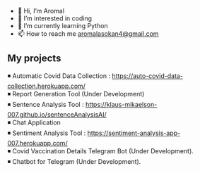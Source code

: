 - 👋 Hi, I’m Aromal
- 👀 I’m interested in coding
- 🌱 I’m currently learning Python
- 📫 How to reach me aromalasokan4@gmail.com


My projects
-----------
◾ Automatic Covid Data Collection : https://auto-covid-data-collection.herokuapp.com/  
◾ Report Generation Tool (Under Development)  
◾ Sentence Analysis Tool : https://klaus-mikaelson-007.github.io/sentenceAnalysisAI/  
◾ Chat Application  
◾ Sentiment Analysis Tool : https://sentiment-analysis-app-007.herokuapp.com/  
◾ Covid Vaccination Details Telegram Bot (Under Development).  
◾ Chatbot for Telegram (Under Development).  

